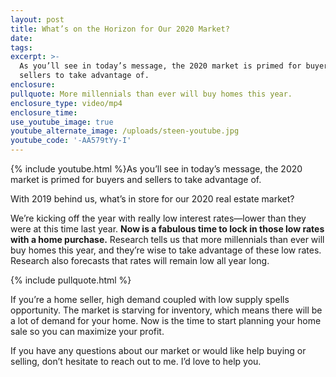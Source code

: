 ```yaml
---
layout: post
title: What’s on the Horizon for Our 2020 Market?
date:
tags:
excerpt: >-
  As you’ll see in today’s message, the 2020 market is primed for buyers and
  sellers to take advantage of.
enclosure:
pullquote: More millennials than ever will buy homes this year.
enclosure_type: video/mp4
enclosure_time:
use_youtube_image: true
youtube_alternate_image: /uploads/steen-youtube.jpg
youtube_code: '-AA579tYy-I'
---
```


{% include youtube.html %}As you’ll see in today’s message, the 2020 market is primed for buyers and sellers to take advantage of.&nbsp;

With 2019 behind us, what’s in store for our 2020 real estate market?

We’re kicking off the year with really low interest rates—lower than they were at this time last year. **Now is a fabulous time to lock in those low rates with a home purchase.** Research tells us that more millennials than ever will buy homes this year, and they’re wise to take advantage of these low rates. Research also forecasts that rates will remain low all year long.&nbsp;

{% include pullquote.html %}

If you’re a home seller, high demand coupled with low supply spells opportunity. The market is starving for inventory, which means there will be a lot of demand for your home. Now is the time to start planning your home sale so you can maximize your profit.&nbsp;

If you have any questions about our market or would like help buying or selling, don’t hesitate to reach out to me. I’d love to help you.&nbsp;